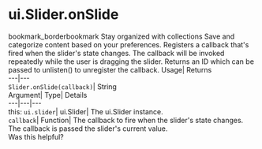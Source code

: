  
#  ui.Slider.onSlide 
bookmark_borderbookmark Stay organized with collections  Save and categorize content based on your preferences.
Registers a callback that's fired when the slider's state changes. The callback will be invoked repeatedly while the user is dragging the slider. 
Returns an ID which can be passed to unlisten() to unregister the callback.
Usage| Returns  
---|---  
`Slider.onSlide(callback)`| String  
Argument| Type| Details  
---|---|---  
this: `ui.slider`| ui.Slider| The ui.Slider instance.  
`callback`| Function| The callback to fire when the slider's state changes. The callback is passed the slider's current value.  
Was this helpful?
